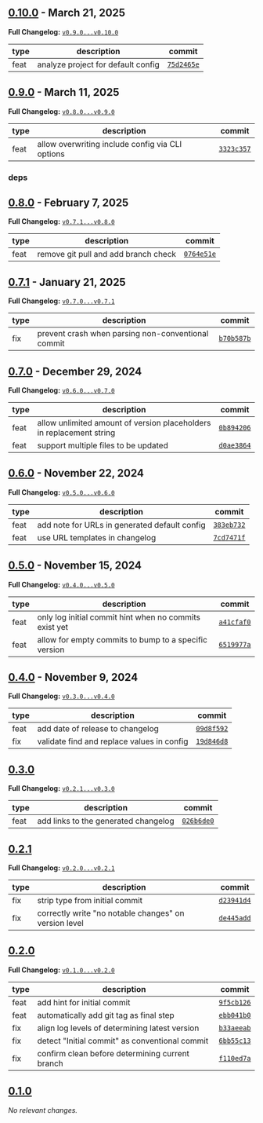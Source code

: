 ## [0.10.0](https://github.com/JanMalch/roar/tree/v0.10.0) - March 21, 2025

**Full Changelog:** [`v0.9.0...v0.10.0`](https://github.com/JanMalch/roar/compare/v0.9.0...v0.10.0)

| type | description | commit |
|---|---|---|
| feat | analyze project for default config | [`75d2465e`](https://github.com/JanMalch/roar/commit/75d2465e940d69f2010b58f7d156d3187aa4383c) |



## [0.9.0](https://github.com/JanMalch/roar/tree/v0.9.0) - March 11, 2025

**Full Changelog:** [`v0.8.0...v0.9.0`](https://github.com/JanMalch/roar/compare/v0.8.0...v0.9.0)

| type | description | commit |
|---|---|---|
| feat | allow overwriting include config via CLI options | [`3323c357`](https://github.com/JanMalch/roar/commit/3323c357a9ca6458b840d9fe9f1431318db5a10c) |

### deps



## [0.8.0](https://github.com/JanMalch/roar/tree/v0.8.0) - February 7, 2025

**Full Changelog:** [`v0.7.1...v0.8.0`](https://github.com/JanMalch/roar/compare/v0.7.1...v0.8.0)

| type | description | commit |
|---|---|---|
| feat | remove git pull and add branch check | [`0764e51e`](https://github.com/JanMalch/roar/commit/0764e51e99070b3f4dcc7e6f56f4926de17563d4) |



## [0.7.1](https://github.com/JanMalch/roar/tree/v0.7.1) - January 21, 2025

**Full Changelog:** [`v0.7.0...v0.7.1`](https://github.com/JanMalch/roar/compare/v0.7.0...v0.7.1)

| type | description | commit |
|---|---|---|
| fix | prevent crash when parsing non-conventional commit | [`b70b587b`](https://github.com/JanMalch/roar/commit/b70b587bbafd719d151975a5f883a0a34fc5ab2d) |



## [0.7.0](https://github.com/JanMalch/roar/tree/v0.7.0) - December 29, 2024

**Full Changelog:** [`v0.6.0...v0.7.0`](https://github.com/JanMalch/roar/compare/v0.6.0...v0.7.0)

| type | description | commit |
|---|---|---|
| feat | allow unlimited amount of version placeholders in replacement string | [`0b894206`](https://github.com/JanMalch/roar/commit/0b894206278f8537b1c0dc7727a90f0fdfd24e9e) |
| feat | support multiple files to be updated | [`d0ae3864`](https://github.com/JanMalch/roar/commit/d0ae386452b75e62016665398ac58abab5c2b7b9) |



## [0.6.0](https://github.com/JanMalch/roar/tree/v0.6.0) - November 22, 2024

**Full Changelog:** [`v0.5.0...v0.6.0`](https://github.com/JanMalch/roar/compare/v0.5.0...v0.6.0)

| type | description | commit |
|---|---|---|
| feat | add note for URLs in generated default config | [`383eb732`](https://github.com/JanMalch/roar/commit/383eb732ff7b2fae8dcdbc21c73d4618e3521bb2) |
| feat | use URL templates in changelog | [`7cd7471f`](https://github.com/JanMalch/roar/commit/7cd7471f5a61d25aedaa9032c19ad67e67fb22fc) |



## [0.5.0](https://github.com/JanMalch/roar/tree/v0.5.0) - November 15, 2024

**Full Changelog:** [`v0.4.0...v0.5.0`](https://github.com/JanMalch/roar/compare/v0.4.0...v0.5.0)

| type | description | commit |
|---|---|---|
| feat | only log initial commit hint when no commits exist yet | [`a41cfaf0`](https://github.com/JanMalch/roar/commit/a41cfaf099d75b6669064df8c62a0111dc95e90c) |
| feat | allow for empty commits to bump to a specific version | [`6519977a`](https://github.com/JanMalch/roar/commit/6519977a5a27d04db8bc7c823d338884ee89af45) |



## [0.4.0](https://github.com/JanMalch/roar/tree/v0.4.0) - November 9, 2024

**Full Changelog:** [`v0.3.0...v0.4.0`](https://github.com/JanMalch/roar/compare/v0.3.0...v0.4.0)

| type | description | commit |
|---|---|---|
| feat | add date of release to changelog | [`09d8f592`](https://github.com/JanMalch/roar/commit/09d8f59265af3078374ce7857131a3a034612fc0) |
| fix | validate find and replace values in config | [`19d846d8`](https://github.com/JanMalch/roar/commit/19d846d8a104b43bfadc861fbccd8028ccf74a2e) |



## [0.3.0](https://github.com/JanMalch/roar/tree/v0.3.0)

**Full Changelog:** [`v0.2.1...v0.3.0`](https://github.com/JanMalch/roar/compare/v0.2.1...v0.3.0)

| type | description | commit |
|---|---|---|
| feat | add links to the generated changelog | [`026b6de0`](https://github.com/JanMalch/roar/commit/026b6de0a9ede789a6b2a22000720c34b800bb41) |



## [0.2.1](https://github.com/JanMalch/roar/tree/v0.2.1)

**Full Changelog:** [`v0.2.0...v0.2.1`](https://github.com/JanMalch/roar/compare/v0.2.0...v0.2.1)

| type | description | commit |
|---|---|---|
| fix | strip type from initial commit | [`d23941d4`](https://github.com/JanMalch/roar/commit/d23941d420742eecf7bd6eec06265c531245d5d3) |
| fix | correctly write "no notable changes" on version level | [`de445add`](https://github.com/JanMalch/roar/commit/de445add50bfd0ca7a1dbb05738ce225423bf805) |



## [0.2.0](https://github.com/JanMalch/roar/tree/v0.2.0)

**Full Changelog:** [`v0.1.0...v0.2.0`](https://github.com/JanMalch/roar/compare/v0.1.0...v0.2.0)

| type | description | commit |
|---|---|---|
| feat | add hint for initial commit | [`9f5cb126`](https://github.com/JanMalch/roar/commit/9f5cb126160cfb0ebec649e503e031476f39e338) |
| feat | automatically add git tag as final step | [`ebb041b0`](https://github.com/JanMalch/roar/commit/ebb041b0d87cd42cae7eb0a9081741fb82620250) |
| fix | align log levels of determining latest version | [`b33aeeab`](https://github.com/JanMalch/roar/commit/b33aeeab7a99e41978e7c02861ca9f6f88631d86) |
| fix | detect "Initial commit" as conventional commit | [`6bb55c13`](https://github.com/JanMalch/roar/commit/6bb55c13877b54415b8a2c3e8cbdb96b9502e058) |
| fix | confirm clean before determining current branch | [`f110ed7a`](https://github.com/JanMalch/roar/commit/f110ed7ab7efed57c46434882d72fca0c5fbe565) |



## [0.1.0](https://github.com/JanMalch/roar/tree/v0.1.0)

_No relevant changes._

